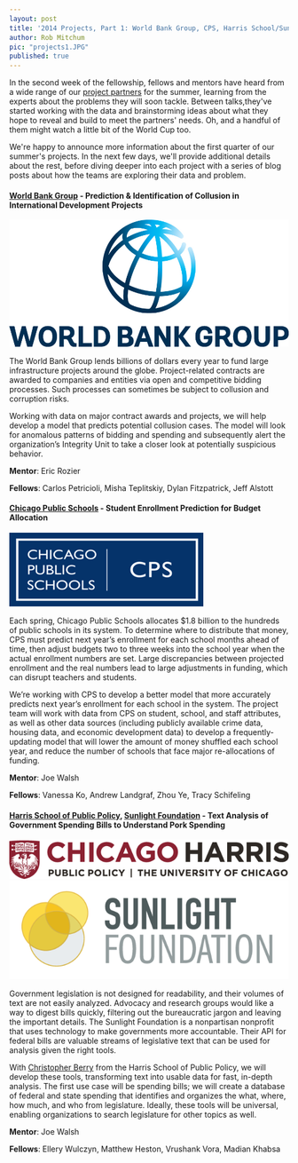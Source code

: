 ```yaml
---
layout: post
title: '2014 Projects, Part 1: World Bank Group, CPS, Harris School/Sunlight Foundation'
author: Rob Mitchum
pic: "projects1.JPG"
published: true
---
```


In the second week of the fellowship, fellows and mentors have heard from a wide range of our <a href="/projects">project partners</a> for the summer, learning from the experts about the problems they will soon tackle. Between talks,they've started working with the data and brainstorming ideas about what they hope to reveal and build to meet the partners' needs. Oh, and a handful of them might watch a little bit of the World Cup too.

We're happy to announce more information about the first quarter of our summer's projects. In the next few days, we'll provide additional details about the rest, before diving deeper into each project with a series of blog posts about how the teams are exploring their data and problem. 

<h4><a href="http://www.worldbank.org/">World Bank Group</a> - Prediction & Identification of Collusion in International Development Projects</h4>
<p></p>
<img src="/img/partners/world-bank.jpg">

The World Bank Group lends billions of dollars every year to fund large infrastructure projects around the globe. Project-related contracts are awarded to companies and entities via open and competitive bidding processes. Such processes can sometimes be subject to collusion and corruption risks.

Working with data on major contract awards and projects, we will help develop a model that predicts potential collusion cases. The model will look for anomalous patterns of bidding and spending and subsequently alert the organization’s Integrity Unit to take a closer look at potentially suspicious behavior.

**Mentor**: Eric Rozier

**Fellows**: Carlos Petricioli, Misha Teplitskiy, Dylan Fitzpatrick, Jeff Alstott

<h4><a href="http://www.cps.edu/">Chicago Public Schools</a> - Student Enrollment Prediction for Budget Allocation</h4>
<p></p>
<img src="/img/partners/cps.png">

Each spring, Chicago Public Schools allocates $1.8 billion to the hundreds of public schools in its system. To determine where to distribute that money, CPS must predict next year’s enrollment for each school months ahead of time, then adjust budgets two to three weeks into the school year when the actual enrollment numbers are set. Large discrepancies between projected enrollment and the real numbers lead to large adjustments in funding, which can disrupt teachers and students.

We’re working with CPS to develop a better model that more accurately predicts next year’s enrollment for each school in the system. The project team will work with data from CPS on student, school, and staff attributes, as well as other data sources (including publicly available crime data, housing data, and economic development data) to develop a frequently-updating model that will lower the amount of money shuffled each school year, and reduce the number of schools that face major re-allocations of funding.

**Mentor**: Joe Walsh

**Fellows**: Vanessa Ko, Andrew Landgraf, Zhou Ye, Tracy Schifeling

<h4><a href="http://harrisschool.uchicago.edu/">Harris School of Public Policy</a>, <a href="http://sunlightfoundation.com/">Sunlight Foundation</a> - Text Analysis of Government Spending Bills to Understand Pork Spending</h4>
<p></p>
<img src="/img/partners/harris.png">
<img src="/img/partners/sunlight.png">

Government legislation is not designed for readability, and their volumes of text are not easily analyzed. Advocacy and research groups would like a way to digest bills quickly, filtering out the bureaucratic jargon and leaving the important details. The Sunlight Foundation is a nonpartisan nonprofit that uses technology to make governments more accountable. Their API for federal bills are valuable streams of legislative text that can be used for analysis given the right tools.

With <a href="http://harrisschool.uchicago.edu/directory/faculty/christopher_berry">Christopher Berry</a> from the Harris School of Public Policy, we will develop these tools, transforming text into usable data for fast, in-depth analysis. The first use case will be spending bills; we will create a database of federal and state spending that identifies and organizes the what, where, how much, and who from legislature. Ideally, these tools will be universal, enabling organizations to search legislature for other topics as well.

**Mentor**: Joe Walsh

**Fellows**: Ellery Wulczyn, Matthew Heston, Vrushank Vora, Madian Khabsa

